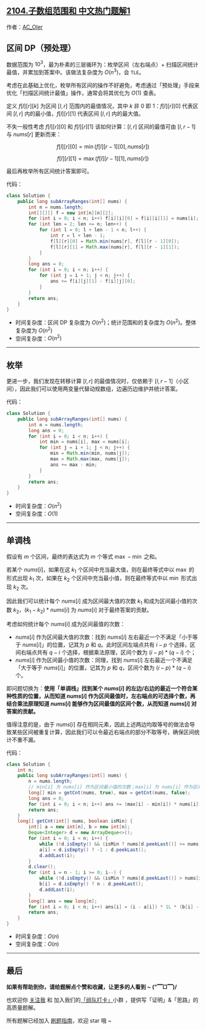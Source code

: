 ## [2104.子数组范围和 中文热门题解1](https://leetcode.cn/problems/sum-of-subarray-ranges/solutions/100000/gong-shui-san-xie-yi-ti-san-jie-qu-jian-wn84z)

作者：[AC_OIer](https://leetcode.cn/u/AC_OIer)

## 区间 DP（预处理）

数据范围为 $10^3$，最为朴素的三层循环为：枚举区间（左右端点）+ 扫描区间统计最值，并累加到答案中。该做法复杂度为 $O(n^3)$，会 `TLE`。

考虑在此基础上优化，枚举所有区间的操作不好避免，考虑通过「预处理」手段来优化「扫描区间统计最值」操作，通常会将其优化为 $O(1)$ 查表。

定义 $f[l][r][k]$ 为区间 $[l, r]$ 范围内的最值情况，其中 $k$ 非 $0$ 即 $1$：$f[l][r][0]$ 代表区间 $[l, r]$ 内的最小值，$f[l][r][1]$ 代表区间 $[l, r]$ 内的最大值。

不失一般性考虑 $f[l][r][0]$ 和 $f[l][r][1]$ 该如何计算：$[l, r]$ 区间的最值可由 $[l, r - 1]$ 与 $nums[r]$ 更新而来：

$$
f[l][r][0] = \min(f[l][r - 1][0], nums[r])
$$

$$
f[l][r][1] = \max(f[l][r - 1][1], nums[r])
$$

最后再枚举所有区间统计答案即可。

代码：
```Java []
class Solution {
    public long subArrayRanges(int[] nums) {
        int n = nums.length;
        int[][][] f = new int[n][n][2];
        for (int i = 0; i < n; i++) f[i][i][0] = f[i][i][1] = nums[i];
        for (int len = 2; len <= n; len++) {
            for (int l = 0; l + len - 1 < n; l++) {
                int r = l + len - 1;
                f[l][r][0] = Math.min(nums[r], f[l][r - 1][0]);
                f[l][r][1] = Math.max(nums[r], f[l][r - 1][1]);
            }
        }
        long ans = 0;
        for (int i = 0; i < n; i++) {
            for (int j = i + 1; j < n; j++) {
                ans += f[i][j][1] - f[i][j][0];
            }
        }
        return ans;
    }
}
```
* 时间复杂度：区间 DP 复杂度为 $O(n^2)$；统计范围和的复杂度为 $O(n^2)$。整体复杂度为 $O(n^2)$
* 空间复杂度：$O(n^2)$

---

## 枚举

更进一步，我们发现在转移计算 $[l, r]$ 的最值情况时，仅依赖于 $[l, r - 1]$（小区间），因此我们可以使用两变量代替动规数组，边遍历边维护并统计答案。

代码：
```Java []
class Solution {
    public long subArrayRanges(int[] nums) {
        int n = nums.length;
        long ans = 0;
        for (int i = 0; i < n; i++) {
            int min = nums[i], max = nums[i];
            for (int j = i + 1; j < n; j++) {
                min = Math.min(min, nums[j]);
                max = Math.max(max, nums[j]);
                ans += max - min;
            }
        }
        return ans;
    }
}
```
* 时间复杂度：$O(n^2)$
* 空间复杂度：$O(1)$

---

## 单调栈

假设有 $m$ 个区间，最终的表达式为 $m$ 个等式 $\max - \min$ 之和。

若某个 $nums[i]$，如果在这 $k_1$ 个区间中充当最大值，则在最终等式中以 $\max$ 的形式出现 $k_1$ 次，如果在 $k_2$ 个区间中充当最小值，则在最终等式中以 $\min$ 形式出现 $k_2$ 次。

因此我们可以统计每个 $nums[i]$ 成为区间最大值的次数 $k_1$ 和成为区间最小值的次数 $k_2$，$(k_1 - k_2) * nums[i]$ 为 $nums[i]$ 对于最终答案的贡献。

考虑如何统计每个 $nums[i]$ 成为区间最值的次数：

* $nums[i]$ 作为区间最大值的次数：找到 $nums[i]$ 左右最近一个不满足「小于等于 $nums[i]$」的位置，记其为 $p$ 和 $q$。此时区间左端点共有 $i - p$ 个选择，区间右端点共有 $q - i$ 个选择，根据乘法原理，区间个数为 $(i - p) * (q - i)$ 个；
* $nums[i]$ 作为区间最小值的次数：同理，找到 $nums[i]$ 左右最近一个不满足「大于等于 $nums[i]$」的位置，记其为 $p$ 和 $q$，区间个数为 $(i - p) * (q - i)$ 个。

即问题切换为：**使用「单调栈」找到某个 $nums[i]$ 的左边/右边的最近一个符合某种性质的位置，从而知道 $nums[i]$ 作为区间最值时，左右端点的可选择个数，再结合乘法原理知道 $nums[i]$ 能够作为区间最值的区间个数，从而知道 $nums[i]$ 对答案的贡献。**

值得注意的是，由于 $nums[i]$ 存在相同元素，因此上述两边均取等号的做法会导致某些区间被重复计算，因此我们可以令最近右端点的部分不取等号，确保区间统计不重不漏。

代码：
```Java []
class Solution {
    int n;
    public long subArrayRanges(int[] nums) {
        n = nums.length;
        // min[i] 为 nums[i] 作为区间最小值的次数；max[i] 为 nums[i] 作为区间最大值的次数
        long[] min = getCnt(nums, true), max = getCnt(nums, false);
        long ans = 0;
        for (int i = 0; i < n; i++) ans += (max[i] - min[i]) * nums[i];
        return ans;
    }
    long[] getCnt(int[] nums, boolean isMin) {
        int[] a = new int[n], b = new int[n];
        Deque<Integer> d = new ArrayDeque<>();
        for (int i = 0; i < n; i++) {
            while (!d.isEmpty() && (isMin ? nums[d.peekLast()] >= nums[i] : nums[d.peekLast()] <= nums[i])) d.pollLast();
            a[i] = d.isEmpty() ? -1 : d.peekLast();
            d.addLast(i);
        }
        d.clear();
        for (int i = n - 1; i >= 0; i--) {
            while (!d.isEmpty() && (isMin ? nums[d.peekLast()] > nums[i] : nums[d.peekLast()] < nums[i])) d.pollLast();
            b[i] = d.isEmpty() ? n : d.peekLast();
            d.addLast(i);
        }
        long[] ans = new long[n];
        for (int i = 0; i < n; i++) ans[i] = (i - a[i]) * 1L * (b[i] - i);
        return ans;
    }
}
```
* 时间复杂度：$O(n)$
* 空间复杂度：$O(n)$

---

## 最后

**如果有帮助到你，请给题解点个赞和收藏，让更多的人看到 ~ ("▔□▔)/**

也欢迎你 [关注我](https://oscimg.oschina.net/oscnet/up-19688dc1af05cf8bdea43b2a863038ab9e5.png) 和 加入我们的[「组队打卡」](https://leetcode-cn.com/u/ac_oier/)小群 ，提供写「证明」&「思路」的高质量题解。

所有题解已经加入 [刷题指南](https://github.com/SharingSource/LogicStack-LeetCode/wiki)，欢迎 star 哦 ~
